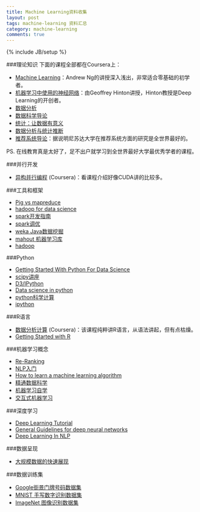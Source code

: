 ```yaml
---
title: Machine Learning资料收集
layout: post
tags: machine-learning 资料汇总
category: machine-learning
comments: true
---
```

{% include JB/setup %}


###理论知识
下面的课程全部都在Coursera上：

* [Machine Learning](https://www.coursera.org/course/ml)：Andrew Ng的讲授深入浅出，非常适合零基础的初学者。
* [机器学习中使用的神经网络](https://www.coursera.org/course/neuralnets)：由Geoffrey Hinton讲授，Hinton教授是Deep Learning的开创者。
* [数据分析](https://www.coursera.org/course/dataanalysis)
* [数据科学导论](https://www.coursera.org/course/datasci)
* [统计：让数据有意义](https://www.coursera.org/course/introstats)
* [数据分析与统计推断](https://www.coursera.org/course/statistics)
* [推荐系统导论](https://www.coursera.org/course/recsys)：据说明尼苏达大学在推荐系统方面的研究是全世界最好的。

PS. 在线教育真是太好了，足不出户就学习到全世界最好大学最优秀学者的课程。

###并行开发
* [异构并行编程](https://www.coursera.org/course/hetero) (Coursera)：看课程介绍好像CUDA讲的比较多。

###工具和框架
* [Pig vs mapreduce](http://blog.mortardata.com/post/60274287605/pig-vs-mapreduce)
* [hadoop for data science](http://blog.mortardata.com/post/61501767090/hadoop-for-data-science)
* [spark开发指南](http://rdc.taobao.org/?p=2024)
* [spark调优](http://rdc.taobao.org/?p=2034)
* [weka Java数据挖掘](http://www.cs.waikato.ac.nz/ml/weka/)
* [mahout 机器学习库](https://mahout.apache.org/)
* [hadoop](http://blog.fens.me/series-hadoop-family/)

###Python
* [Getting Started With Python For Data Science](https://www.kaggle.com/wiki/GettingStartedWithPythonForDataScience)
* [scipy讲座](http://scipy-lectures.github.io/)
* [D3/IPython](https://www.authorea.com/users/3/articles/3904/_show_article)
* [Data science in python](http://blog.yhathq.com/posts/data-science-in-python-tutorial.html)
* [python科学计算](https://github.com/ipython/ipython/wiki/A-gallery-of-interesting-IPython-Notebooks#scientific-computing-and-data-analysis-with-the-scipy-stack)
* [ipython](https://github.com/ipython/ipython/wiki/A-gallery-of-interesting-IPython-Notebooks)

###R语言
* [数据分析计算](https://www.coursera.org/course/compdata) (Coursera)：该课程纯粹讲R语言，从语法讲起，但有点枯燥。
* [Getting Started with R](http://trevorstephens.com/post/72916401642/titanic-getting-started-with-r)

###机器学习概念
* [Re-Ranking](http://dataiku.com/blog/2014/01/14/winning-kaggle.html)
* [NLP入门](http://nlpwp.org/book/)
* [How to learn a machine learning algorithm](http://machinelearningmastery.com/how-to-learn-a-machine-learning-algorithm/)
* [精通数据科学](https://github.com/datasciencemasters/go/)
* [机器学习自学](http://machinelearningmastery.com/self-study-guide-to-machine-learning/)
* [交互式机器学习](http://iml.media.mit.edu/)

###深度学习
* [Deep Learning Tutorial](http://deeplearning.net/tutorial/)
* [General Guidelines for deep neural networks](http://343hz.com/general-guidelines-for-deep-neural-networks/)
* [Deep Learning In NLP](http://licstar.net/archives/328)

###数据呈现
* [大规模数据的快速展现](http://nanocubes.net/)

###数据训练集
* [Google街景门牌号码数据集](http://ufldl.stanford.edu/housenumbers/)
* [MNIST 手写数字识别数据集](http://yann.lecun.com/exdb/mnist/)
* [ImageNet 图像识别数据集](http://www.image-net.org/)
